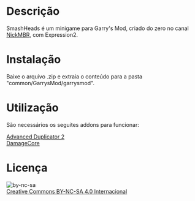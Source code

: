 # Descrição
SmashHeads é um minigame para Garry's Mod, criado do zero no canal [NickMBR](https://www.youtube.com/playlist?list=PLJTcsC8FCwJupOD4qXEzD-ozmN5UHDEV9), com Expression2.

# Instalação
Baixe o arquivo .zip e extraia o conteúdo para a pasta "common/GarrysMod/garrysmod".

# Utilização
São necessários os seguites addons para funcionar:

[Advanced Duplicator 2](https://github.com/wiremod/advdupe2)<br />
[DamageCore](http://steamcommunity.com/sharedfiles/filedetails/?id=217370580)<br />

# Licença
![by-nc-sa](https://i.creativecommons.org/l/by-nc-sa/4.0/88x31.png)<br />
[Creative Commons BY-NC-SA 4.0 Internacional](http://creativecommons.org/licenses/by-nc-sa/4.0/)
